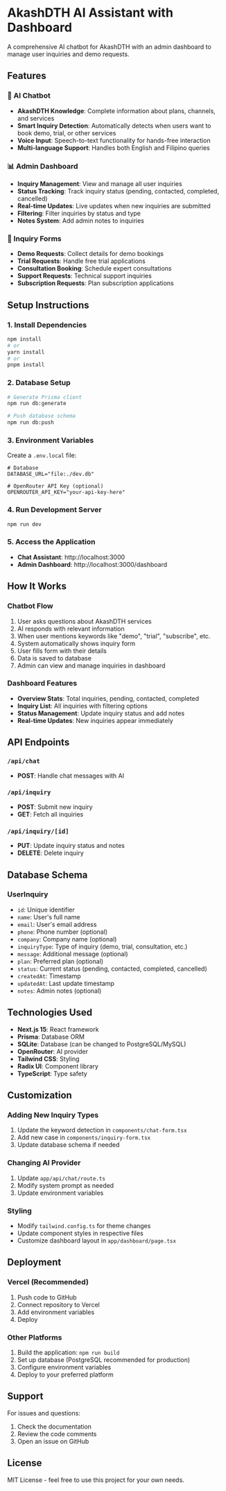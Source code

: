 # AkashDTH AI Assistant with Dashboard

A comprehensive AI chatbot for AkashDTH with an admin dashboard to manage user inquiries and demo requests.

## Features

### 🤖 AI Chatbot
- **AkashDTH Knowledge**: Complete information about plans, channels, and services
- **Smart Inquiry Detection**: Automatically detects when users want to book demo, trial, or other services
- **Voice Input**: Speech-to-text functionality for hands-free interaction
- **Multi-language Support**: Handles both English and Filipino queries

### 📊 Admin Dashboard
- **Inquiry Management**: View and manage all user inquiries
- **Status Tracking**: Track inquiry status (pending, contacted, completed, cancelled)
- **Real-time Updates**: Live updates when new inquiries are submitted
- **Filtering**: Filter inquiries by status and type
- **Notes System**: Add admin notes to inquiries

### 📝 Inquiry Forms
- **Demo Requests**: Collect details for demo bookings
- **Trial Requests**: Handle free trial applications
- **Consultation Booking**: Schedule expert consultations
- **Support Requests**: Technical support inquiries
- **Subscription Requests**: Plan subscription applications

## Setup Instructions

### 1. Install Dependencies
```bash
npm install
# or
yarn install
# or
pnpm install
```

### 2. Database Setup
```bash
# Generate Prisma client
npm run db:generate

# Push database schema
npm run db:push
```

### 3. Environment Variables
Create a `.env.local` file:
```env
# Database
DATABASE_URL="file:./dev.db"

# OpenRouter API Key (optional)
OPENROUTER_API_KEY="your-api-key-here"
```

### 4. Run Development Server
```bash
npm run dev
```

### 5. Access the Application
- **Chat Assistant**: http://localhost:3000
- **Admin Dashboard**: http://localhost:3000/dashboard

## How It Works

### Chatbot Flow
1. User asks questions about AkashDTH services
2. AI responds with relevant information
3. When user mentions keywords like "demo", "trial", "subscribe", etc.
4. System automatically shows inquiry form
5. User fills form with their details
6. Data is saved to database
7. Admin can view and manage inquiries in dashboard

### Dashboard Features
- **Overview Stats**: Total inquiries, pending, contacted, completed
- **Inquiry List**: All inquiries with filtering options
- **Status Management**: Update inquiry status and add notes
- **Real-time Updates**: New inquiries appear immediately

## API Endpoints

### `/api/chat`
- **POST**: Handle chat messages with AI

### `/api/inquiry`
- **POST**: Submit new inquiry
- **GET**: Fetch all inquiries

### `/api/inquiry/[id]`
- **PUT**: Update inquiry status and notes
- **DELETE**: Delete inquiry

## Database Schema

### UserInquiry
- `id`: Unique identifier
- `name`: User's full name
- `email`: User's email address
- `phone`: Phone number (optional)
- `company`: Company name (optional)
- `inquiryType`: Type of inquiry (demo, trial, consultation, etc.)
- `message`: Additional message (optional)
- `plan`: Preferred plan (optional)
- `status`: Current status (pending, contacted, completed, cancelled)
- `createdAt`: Timestamp
- `updatedAt`: Last update timestamp
- `notes`: Admin notes (optional)

## Technologies Used

- **Next.js 15**: React framework
- **Prisma**: Database ORM
- **SQLite**: Database (can be changed to PostgreSQL/MySQL)
- **OpenRouter**: AI provider
- **Tailwind CSS**: Styling
- **Radix UI**: Component library
- **TypeScript**: Type safety

## Customization

### Adding New Inquiry Types
1. Update the keyword detection in `components/chat-form.tsx`
2. Add new case in `components/inquiry-form.tsx`
3. Update database schema if needed

### Changing AI Provider
1. Update `app/api/chat/route.ts`
2. Modify system prompt as needed
3. Update environment variables

### Styling
- Modify `tailwind.config.ts` for theme changes
- Update component styles in respective files
- Customize dashboard layout in `app/dashboard/page.tsx`

## Deployment

### Vercel (Recommended)
1. Push code to GitHub
2. Connect repository to Vercel
3. Add environment variables
4. Deploy

### Other Platforms
1. Build the application: `npm run build`
2. Set up database (PostgreSQL recommended for production)
3. Configure environment variables
4. Deploy to your preferred platform

## Support

For issues and questions:
1. Check the documentation
2. Review the code comments
3. Open an issue on GitHub

## License

MIT License - feel free to use this project for your own needs. 
